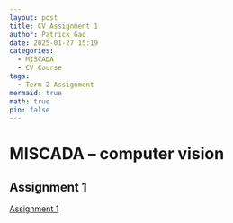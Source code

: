 ```yaml
---
layout: post
title: CV Assignment 1
author: Patrick Gao
date: 2025-01-27 15:19
categories:
  - MISCADA
  - CV Course
tags:
  - Term 2 Assignment
mermaid: true
math: true
pin: false
---
```


# MISCADA – computer vision

## Assignment 1

[Assignment 1](https://wichai-pan.github.io/posts/CV-Assignment-Part1/)